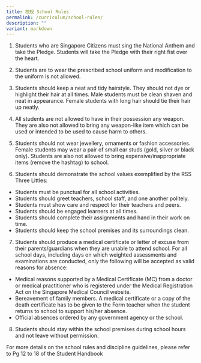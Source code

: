 ```yaml
---
title: 校规 School Rules
permalink: /curriculum/school-rules/
description: ""
variant: markdown
---
```

1.	Students who are Singapore Citizens must sing the National Anthem and take the Pledge. Students will take the Pledge with their right fist over the heart.


2.	Students are to wear the prescribed school uniform and modification to the uniform is not allowed.


3.	Students should keep a neat and tidy hairstyle. They should not dye or highlight their hair at all times. Male students must be clean shaven and neat in appearance. Female students with long hair should tie their hair up neatly.

4.	All students are not allowed to have in their possession any weapon. They are also not allowed to bring any weapon-like item which can be used or intended to be used to cause harm to others.

5.	Students should not wear jewellery, ornaments or fashion accessories. Female students may wear a pair of small ear studs (gold, silver or black only). Students are also not allowed to bring expensive/inappropriate items (remove the hashtag) to school.


6.	Students should demonstrate the school values exemplified by the RSS Three Littles:
*	Students must be punctual for all school activities.
* Students should greet teachers, school staff, and one another politely.
*	Students must show care and respect for their teachers and peers.
* Students should be engaged learners at all times.
* Students should complete their assignments and hand in their work on time.
* Students should keep the school premises and its surroundings clean.



7.	Students should produce a medical certificate or letter of excuse from their parents/guardians when they are unable to attend school. For all school days, including days on which weighted assessments and examinations are conducted, only the following will be accepted as valid reasons for absence:
* Medical reasons supported by a Medical Certificate (MC) from a doctor or medical practitioner who is registered under the Medical Registration Act on the Singapore Medical Council website.
* Bereavement of family members. A medical certificate or a copy of the death certificate has to be given to the Form teacher when the student returns to school to support his/her absence.
* Official absences ordered by any government agency or the school.

8.	Students should stay within the school premises during school hours and not leave without permission.


For more details on the school rules and discipline guidelines, please refer to Pg 12 to 18 of the Student Handbook 
